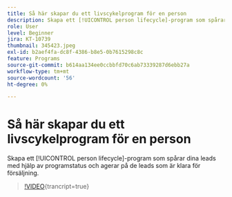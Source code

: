 ```yaml
---
title: Så här skapar du ett livscykelprogram för en person
description: Skapa ett [!UICONTROL person lifecycle]-program som spårar dina leads med hjälp av programstatus och agerar på de leads som är klara för försäljning.
role: User
level: Beginner
jira: KT-10739
thumbnail: 345423.jpeg
exl-id: b2aef4fa-dc8f-4386-b8e5-0b7615298c8c
feature: Programs
source-git-commit: b614aa134ee0ccbbfd70c6ab73339287d6ebb27a
workflow-type: tm+mt
source-wordcount: '56'
ht-degree: 0%

---
```


# Så här skapar du ett livscykelprogram för en person

Skapa ett [!UICONTROL person lifecycle]-program som spårar dina leads med hjälp av programstatus och agerar på de leads som är klara för försäljning.

>[!VIDEO](https://video.tv.adobe.com/v/345423/?quality=12&learn=on){trancript=true}
